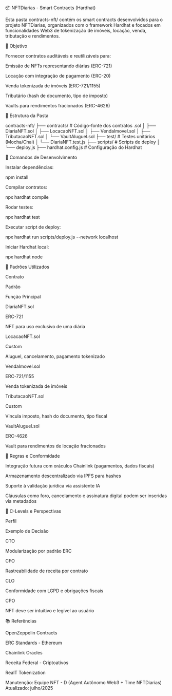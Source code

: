 📦 NFTDiarias - Smart Contracts (Hardhat)

Esta pasta contracts-nft/ contém os smart contracts desenvolvidos para o projeto NFTDiarias, organizados com o framework Hardhat e focados em funcionalidades Web3 de tokenização de imóveis, locação, venda, tributação e rendimentos.

🎯 Objetivo

Fornecer contratos auditáveis e reutilizáveis para:

Emissão de NFTs representando diárias (ERC-721)

Locação com integração de pagamento (ERC-20)

Venda tokenizada de imóveis (ERC-721/1155)

Tributário (hash de documento, tipo de imposto)

Vaults para rendimentos fracionados (ERC-4626)

📂 Estrutura da Pasta

contracts-nft/
├── contracts/             # Código-fonte dos contratos .sol
│   ├── DiariaNFT.sol
│   ├── LocacaoNFT.sol
│   ├── VendaImovel.sol
│   ├── TributacaoNFT.sol
│   └── VaultAluguel.sol
├── test/                  # Testes unitários (Mocha/Chai)
│   └── DiariaNFT.test.js
├── scripts/               # Scripts de deploy
│   └── deploy.js
├── hardhat.config.js      # Configuração do Hardhat

🧪 Comandos de Desenvolvimento

Instalar dependências:

npm install

Compilar contratos:

npx hardhat compile

Rodar testes:

npx hardhat test

Executar script de deploy:

npx hardhat run scripts/deploy.js --network localhost

Iniciar Hardhat local:

npx hardhat node

🔗 Padrões Utilizados

Contrato

Padrão

Função Principal

DiariaNFT.sol

ERC-721

NFT para uso exclusivo de uma diária

LocacaoNFT.sol

Custom

Aluguel, cancelamento, pagamento tokenizado

VendaImovel.sol

ERC-721/1155

Venda tokenizada de imóveis

TributacaoNFT.sol

Custom

Vincula imposto, hash do documento, tipo fiscal

VaultAluguel.sol

ERC-4626

Vault para rendimentos de locação fracionados

🧠 Regras e Conformidade

Integração futura com oráculos Chainlink (pagamentos, dados fiscais)

Armazenamento descentralizado via IPFS para hashes

Suporte à validação jurídica via assistente IA

Cláusulas como foro, cancelamento e assinatura digital podem ser inseridas via metadados

👥 C-Levels e Perspectivas

Perfil

Exemplo de Decisão

CTO

Modularização por padrão ERC

CFO

Rastreabilidade de receita por contrato

CLO

Conformidade com LGPD e obrigações fiscais

CPO

NFT deve ser intuitivo e legível ao usuário

📚 Referências

OpenZeppelin Contracts

ERC Standards - Ethereum

Chainlink Oracles

Receita Federal - Criptoativos

RealT Tokenization

Manutenção: Equipe NFT - D (Agent Autônomo Web3 + Time NFTDiarias)
Atualizado: julho/2025


